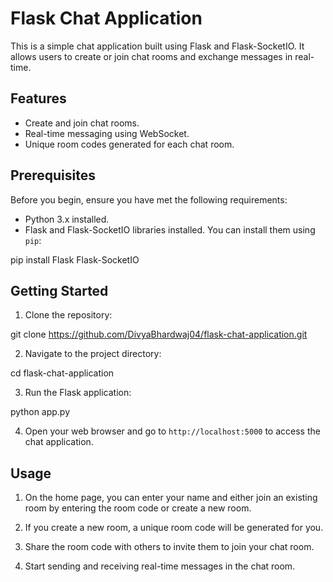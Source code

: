 # Flask Chat Application

This is a simple chat application built using Flask and Flask-SocketIO. It allows users to create or join chat rooms and exchange messages in real-time.

## Features

- Create and join chat rooms.
- Real-time messaging using WebSocket.
- Unique room codes generated for each chat room.

## Prerequisites

Before you begin, ensure you have met the following requirements:

- Python 3.x installed.
- Flask and Flask-SocketIO libraries installed. You can install them using `pip`:

pip install Flask Flask-SocketIO


## Getting Started

1. Clone the repository:

git clone https://github.com/DivyaBhardwaj04/flask-chat-application.git

2. Navigate to the project directory:

cd flask-chat-application

3. Run the Flask application:

python app.py

4. Open your web browser and go to `http://localhost:5000` to access the chat application.

## Usage

1. On the home page, you can enter your name and either join an existing room by entering the room code or create a new room.

2. If you create a new room, a unique room code will be generated for you.

3. Share the room code with others to invite them to join your chat room.

4. Start sending and receiving real-time messages in the chat room.

